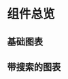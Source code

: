 #  组件总览

## 基础图表

<IntroCard :lists="commonLists"/>

## 带搜索的图表

<IntroCard :lists="searchLists"/>


<script setup>

const commonLists = [
  {
    title: '条形图',
    tag: '1.0.0',
    link: 'https://yoguoer.github.io/v-echarts-ui/zh-CN/components/common-charts/Bar/bar.html'
  },
  {
    title: '折线图',
    tag: '1.0.0',
    link: 'https://yoguoer.github.io/v-echarts-ui/zh-CN/components/common-charts/Line/line.html'
  },
  {
    title: '饼图',
    tag: '1.0.0',
    link: 'https://yoguoer.github.io/v-echarts-ui/zh-CN/components/common-charts/Pie/pie.html'
  },
  {
    title: '仪表盘',
    tag: '1.0.0',
    link: 'https://yoguoer.github.io/v-echarts-ui/zh-CN/components/common-charts/Gauge/gauge.html'
  },
]

const searchLists = [
  {
    title: '条形图Search',
    tag: '1.0.0',
    link: 'https://yoguoer.github.io/v-echarts-ui/zh-CN/components/common-charts/Bar/barSearch.html'
  },
  {
    title: '折线图Search',
    tag: '1.0.0',
    link: 'https://yoguoer.github.io/v-echarts-ui/zh-CN/components/common-charts/Line/lineSearch.html'
  },
  {
    title: '饼图Search',
    tag: '1.0.0',
    link: 'https://yoguoer.github.io/v-echarts-ui/zh-CN/components/common-charts/Pie/pieSearch.html'
  },
  {
    title: '仪表盘Search',
    tag: '1.0.0',
    link: 'https://yoguoer.github.io/v-echarts-ui/zh-CN/components/common-charts/Gauge/gaugeSearch.html'
  },
]
</script>
